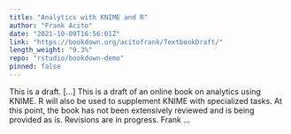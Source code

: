 ```yaml
---
title: "Analytics with KNIME and R"
author: "Frank Acito"
date: "2021-10-09T16:56:01Z"
link: "https://bookdown.org/acitofrank/TextbookDraft/"
length_weight: "9.3%"
repo: "rstudio/bookdown-demo"
pinned: false
---
```


This is a draft. [...] This is a draft of an online book on analytics using KNIME. R will also be used to supplement KNIME with specialized tasks. At this point, the book has not been extensively reviewed and is being provided as is. Revisions are in progress. Frank ...
